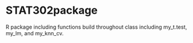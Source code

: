 # STAT302package
R package including functions build throughout class including my_t.test, my_lm, and my_knn_cv.
